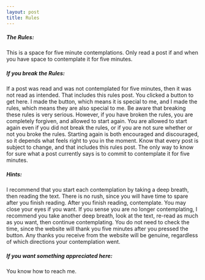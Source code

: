 ```yaml
---
layout: post
title: Rules
---
```




<h5>The Rules:</h5>

This is a space for five minute contemplations. Only read a post if and when you have space to contemplate it for five minutes. 

<h5>If you break the Rules:</h5>

If a post was read and was not contemplated for five minutes, then it was not read as intended. That includes this rules post.  You clicked a button to get here. I made the button, which means it is special to me, and I made the rules, which means they are also special to me. Be aware that breaking these rules is very serious.   However, if you have broken the rules, you are completely forgiven, and allowed to start again. You are allowed to start again even if you did not break the rules, or if you are not sure whether or not you broke the rules.  Starting again is both encouraged and discouraged, so it depends what feels right to you in the moment. Know that every post is subject to change, and that includes this rules post. The only way to know for sure what a post currently says is to commit to contemplate it for five minutes.  

<h5>Hints:</h5> 

I recommend that you start each contemplation by taking a deep breath, then reading the text.  There is no rush, since you will have time to spare after you finish reading. After you finish reading, contemplate.  You may close your eyes if you want.  If you sense you are no longer contemplating, I recommend you take another deep breath, look at the text, re-read as much as you want, then continue contemplating. You do not need to check the time, since the website will thank you five minutes after you pressed the button. Any thanks you receive from the website will be genuine, regardless of which directions your contemplation went. 

<h5>If you want something appreciated here:</h5>

You know how to reach me.

